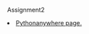 Assignment2


<li><a href="http://shirleyshi.pythonanywhere.com/result/">Pythonanywhere page.</a></li>